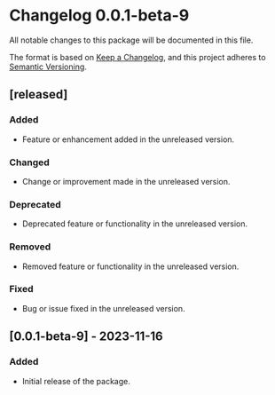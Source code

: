 # Changelog 0.0.1-beta-9

All notable changes to this package will be documented in this file.

The format is based on [Keep a Changelog](https://keepachangelog.com/en/1.0.0/),
and this project adheres to [Semantic Versioning](https://semver.org/spec/v2.0.0.html).

## [released]

### Added
- Feature or enhancement added in the unreleased version.

### Changed
- Change or improvement made in the unreleased version.

### Deprecated
- Deprecated feature or functionality in the unreleased version.

### Removed
- Removed feature or functionality in the unreleased version.

### Fixed
- Bug or issue fixed in the unreleased version.

## [0.0.1-beta-9] - 2023-11-16

### Added
- Initial release of the package.



